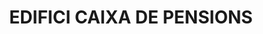 ---
layout: test
title:  "EDIFICI CAIXA DE PENSIONS"
coordinates:
  - group1:
        - [1.458024676123389, 42.356300711579657]
        - [1.458299987348435, 42.356326006559442]
        - [1.458271810871054, 42.356529342815151]
        - [1.458487201911621, 42.356572294106556]
        - [1.458534433259504, 42.356245295099164]
        - [1.458526580181502, 42.356238618038773]
        - [1.458533880298187, 42.356233396452495]
        - [1.458474076956539, 42.356177204243494]
        - [1.458465542116532, 42.356181157515365]
        - [1.458457259635204, 42.356174787602257]
        - [1.458051820622507, 42.356139606588954]
        - [1.458024676123389, 42.356300711579657]
---